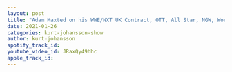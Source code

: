 ```yaml
---
layout: post
title: "Adam Maxted on his WWE/NXT UK Contract, OTT, All Star, NGW, World of Sport, PAC & Drew McIntyre"
date: 2021-01-26
categories: kurt-johansson-show
author: kurt-johansson
spotify_track_id: 
youtube_video_id: JRaxQy49hhc
apple_track_id: 
---
```

